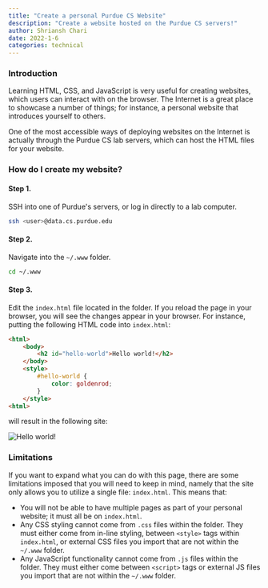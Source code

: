 ```yaml
---
title: "Create a personal Purdue CS Website"
description: "Create a website hosted on the Purdue CS servers!"
author: Shriansh Chari
date: 2022-1-6
categories: technical
---
```

### Introduction
Learning HTML, CSS, and JavaScript is very useful for creating websites, which users can interact with on the browser. The Internet is a great place to showcase a number of things; for instance, a personal website that introduces yourself to others.

One of the most accessible ways of deploying websites on the Internet is actually through the Purdue CS lab servers, which can host the HTML files for your website. 

### How do I create my website?

#### Step 1.

SSH into one of Purdue's servers, or log in directly to a lab computer.

```bash
ssh <user>@data.cs.purdue.edu
```

#### Step 2.

Navigate into the `~/.www` folder.

```bash
cd ~/.www
```

#### Step 3.

Edit the `index.html` file located in the folder. If you reload the page in your browser, you will see the changes appear in your browser. For instance, putting the following HTML code into `index.html`:

```html
<html>
	<body>
		<h2 id="hello-world">Hello world!</h2>	
	</body>
	<style>
		#hello-world {
			color: goldenrod;
		}
	</style>
<html>
```

will result in the following site:

![Hello world!](https://raw.githubusercontent.com/shrianshChari/purdueusb.com/master/assets/images/wiki/purdue-website/hello-world-website.png)

### Limitations

If you want to expand what you can do with this page, there are some limitations imposed that you will need to keep in mind, namely that the site only allows you to utilize a single file: `index.html`. This means that:

- You will not be able to have multiple pages as part of your personal website; it must all be on `index.html`.
- Any CSS styling cannot come from `.css` files within the folder. They must either come from in-line styling, between `<style>` tags within `index.html`, or external CSS files you import that are not within the `~/.www` folder.
- Any JavaScript functionality cannot come from `.js` files within the folder. They must either come between `<script>` tags or external JS files you import that are not within the `~/.www` folder.
